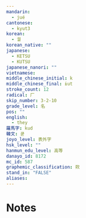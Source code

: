 ```yaml
---
mandarin:
  - jué
cantonese:
  - kyut3
korean:
  - 궐
korean_native: ""
japanese:
  - KETSU
  - KUTSU
japanese_nanori: ""
vietnamese:
middle_chinese_initial: k
middle_chinese_final: ɨut
stroke_count: 12
radical: 厂
skip_number: 3-2-10
grade_level: 名
pos: ""
english:
  - they
羅馬字: kud
韓文: 쿧
joyo_level: 表外字
hsk_level: ""
hanmun_edu_level: 高等
danayo_id: 8172
mc_id: 587
graphemic_classification: 欮
stand_in: "FALSE"
aliases:
---
```


# Notes
